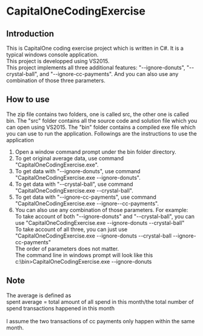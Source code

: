 # CapitalOneCodingExercise
## Introduction
This is CapitalOne coding exercise project which is written in C#. It is a typical windows console application.<br />
This project is developped using VS2015.<br />
This project implements all three additional features: "--ignore-donuts", "--crystal-ball", and "--ignore-cc-payments". And you can also use any combination of those three parameters.<br />

## How to use
The zip file contains two folders, one is called src, the other one is called bin. The "src" folder contains all the source code and solution file which you can open using VS2015. The "bin" folder contains a compiled exe file which you can use to run the application.
Followings are the instructions to use the application<br />
1. Open a window command prompt under the bin folder directory.<br />
2. To get original average data, use command "CapitalOneCodingExercise.exe".<br />
3. To get data with "--ignore-donuts", use command "CapitalOneCodingExercise.exe --ignore-donuts".<br />
4. To get data with "--crystal-ball", use command "CapitalOneCodingExercise.exe --crystal-ball".<br />
5. To get data with "--ignore-cc-payments", use command "CapitalOneCodingExercise.exe --ignore--cc-payments".<br />
6. You can also use any combination of those parameters. For example:<br />
   To take account of both "--ignore-donuts" and "--crystal-ball", you can use "CapitalOneCodingExercise.exe --ignore-donuts --crystal-ball"<br />
   To take account of all three, you can just use "CapitalOneCodingExercise.exe --ignore-donuts --crystal-ball --ignore-cc-payments"<br />
   The order of parameters does not matter.<br />
The command line in windows prompt will look like this<br />
c:\bin>CapitalOneCodingExercise.exe --ignore-donuts


## Note
The average is defined as<br />
spent average = total amount of all spend in this month/the total number of spend transactions happened in this month<br />
<br />
I assume the two transactions of cc payments only happen within the same month.<br />
